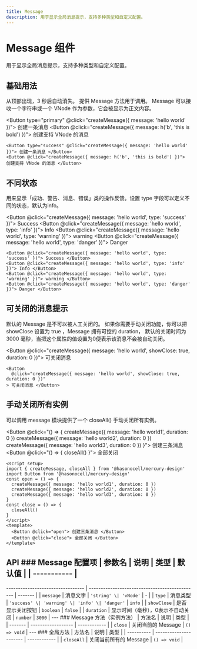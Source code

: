 ```yaml
---
title: Message
description: 用于显示全局消息提示，支持多种类型和自定义配置。
---
```


<script setup> 
import { createMessage, closeAll } from '../../src/components/Message/method.ts'
import Button from '../../src/components/Button/Button.vue'
import { h } from 'vue'
</script>

# Message 组件

用于显示全局消息提示，支持多种类型和自定义配置。

## 基础用法

从顶部出现，3 秒后自动消失。 提供 Message 方法用于调用。 Message 可以接收一个字符串或一个 VNode 作为参数，它会被显示为正文内容。

<Button type="primary" @click="createMessage({ message: 'hello world' })"> 创建一条消息 </Button>
<Button @click="createMessage({ message: h('b', 'this is bold') })"> 创建支持 VNode 的消息 </Button>

```vue
<Button type="success" @click="createMessage({ message: 'hello world' })"> 创建一条消息 </Button>
<Button @click="createMessage({ message: h('b', 'this is bold') })"> 创建支持 VNode 的消息 </Button>
```

## 不同状态

用来显示「成功、警告、消息、错误」类的操作反馈。设置 type 字段可以定义不同的状态，默认为info。

<Button @click="createMessage({ message: 'hello world', type: 'success' })"> Success </Button>
<Button @click="createMessage({ message: 'hello world', type: 'info' })"> Info </Button>
<Button @click="createMessage({ message: 'hello world', type: 'warning' })"> warning </Button>
<Button @click="createMessage({ message: 'hello world', type: 'danger' })"> Danger </Button>

```vue
<Button @click="createMessage({ message: 'hello world', type: 'success' })"> Success </Button>
<Button @click="createMessage({ message: 'hello world', type: 'info' })"> Info </Button>
<Button @click="createMessage({ message: 'hello world', type: 'warning' })"> warning </Button>
<Button @click="createMessage({ message: 'hello world', type: 'danger' })"> Danger </Button>
```

## 可关闭的消息提示

默认的 Message 是不可以被人工关闭的。 如果你需要手动关闭功能，你可以把 showClose 设置为 true ，Message 拥有可控的 duration， 默认的关闭时间为 3000 毫秒，当把这个属性的值设置为0便表示该消息不会被自动关闭。

<Button @click="createMessage({ message: 'hello world', showClose: true, duration: 0 })"> 可关闭消息 </Button>

```vue
<Button
  @click="createMessage({ message: 'hello world', showClose: true, duration: 0 })"
> 可关闭消息 </Button>
```

## 手动关闭所有实例

可以调用 message 模块提供了一个 closeAll() 手动关闭所有实例。

<Button @click="() => {
createMessage({ message: 'hello world1', duration: 0 })
createMessage({ message: 'hello world2', duration: 0 })
createMessage({ message: 'hello world3', duration: 0 })
}"> 创建三条消息 </Button>
<Button @click="() => {
closeAll()
}"> 全部关闭 </Button>

```vue
<script setup>
import { createMessage, closeAll } from '@hasonocell/mercury-design'
import Button from '@hasonocell/mercury-design'
const open = () => {
  createMessage({ message: 'hello world1', duration: 0 })
  createMessage({ message: 'hello world2', duration: 0 })
  createMessage({ message: 'hello world3', duration: 0 })
}
const close = () => {
  closeAll()
}
</script>
<template>
  <Button @click="open"> 创建三条消息 </Button>
  <Button @click="close"> 全部关闭 </Button>
</template>
```

## API ### Message 配置项 | 参数名 | 说明 | 类型 | 默认值 | | ----------- |

--------------------------------- | ---------------------------------------------- | ------- | |
`message` | 消息文字 | `'string' \| 'vNode'` | - | | `type` | 消息类型 | `'success' \| 'warning' \|
'info' \| 'danger'` | `info` | | `showClose` | 是否显示关闭按钮 | `boolean` | `false` | | `duration`
| 显示时间（毫秒），0表示不自动关闭 | `number` | `3000` | --- ### Message 方法（实例方法） | 方法名
| 说明 | 类型 | | ------- | ------------------ | ------------ | | `close` | 关闭当前的 Message | `()
=> void` | --- ### 全局方法 | 方法名 | 说明 | 类型 | | ---------- | ---------------------- |
------------ | | `closeAll` | 关闭当前所有的 Message | `() => void` |

```

```
